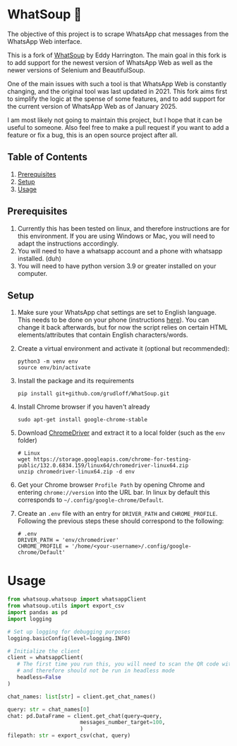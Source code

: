 # WhatSoup 🍲

The objective of this project is to scrape WhatsApp chat messages from the WhatsApp Web interface.

This is a fork of [WhatSoup](https://github.com/eddyharrington/WhatSoup.git) by Eddy Harrington. The main goal in this fork is to add support for the newest version of WhatsApp Web as well as the newer versions of Selenium and BeautifulSoup.

One of the main issues with such a tool is that WhatsApp Web is constantly changing, and the original tool was last updated in 2021. This fork aims first to simplify the logic at the spense of some features, and to add support for the current version of WhatsApp Web as of January 2025.

I am most likely not going to maintain this project, but I hope that it can be useful to someone. Also feel free to make a pull request if you want to add a feature or fix a bug, this is an open source project after all.

## Table of Contents

1. [Prerequisites](#prerequisites)
2. [Setup](#setup)
3. [Usage](#usage)

## Prerequisites

1. Currently this has been tested on linux, and therefore instructions are for this environment. If you are using Windows or Mac, you will need to adapt the instructions accordingly.
1. You will need to have a whatsapp account and a phone with whatsapp installed. (duh)
1. You will need to have python version 3.9 or greater installed on your computer.

## Setup

1. Make sure your WhatsApp chat settings are set to English language. This needs to be done on your phone (instructions [here](https://faq.whatsapp.com/general/account-and-profile/how-to-change-whatsapps-language/)). You can change it back afterwards, but for now the script relies on certain HTML elements/attributes that contain English characters/words.

1. Create a virtual environment and activate it (optional but recommended):

   ```
   python3 -m venv env
   source env/bin/activate
   ```

1. Install the package and its requirements

   ```
   pip install git+github.com/grudloff/WhatSoup.git
   ```

1. Install Chrome browser if you haven't already
   ```
   sudo apt-get install google-chrome-stable
   ```

1. Download [ChromeDriver](https://googlechromelabs.github.io/chrome-for-testing/#stable) and extract it to a local folder (such as the `env` folder)
   ```
   # Linux
   wget https://storage.googleapis.com/chrome-for-testing-public/132.0.6834.159/linux64/chromedriver-linux64.zip
   unzip chromedriver-linux64.zip -d env
   ```
1. Get your Chrome browser `Profile Path` by opening Chrome and entering `chrome://version` into the URL bar. In linux by default this corresponds to `~/.config/google-chrome/Default`.

1. Create an `.env` file with an entry for `DRIVER_PATH` and `CHROME_PROFILE`. Following the previous steps these should correspond to the following:
   ```
   # .env
   DRIVER_PATH = 'env/chromedriver'
   CHROME_PROFILE = '/home/<your-username>/.config/google-chrome/Default'
   ```

# Usage

   ```python
   from whatsoup.whatsoup import whatsappClient
   from whatsoup.utils import export_csv
   import pandas as pd
   import logging

   # Set up logging for debugging purposes
   logging.basicConfig(level=logging.INFO)

   # Initialize the client
   client = whatsappClient(
      # The first time you run this, you will need to scan the QR code with your phone
      # and therefore should not be run in headless mode
      headless=False
   )

   chat_names: list[str] = client.get_chat_names()

   query: str = chat_names[0]
   chat: pd.DataFrame = client.get_chat(query=query,
                          messages_number_target=100,
                          )
   filepath: str = export_csv(chat, query)

   ```
